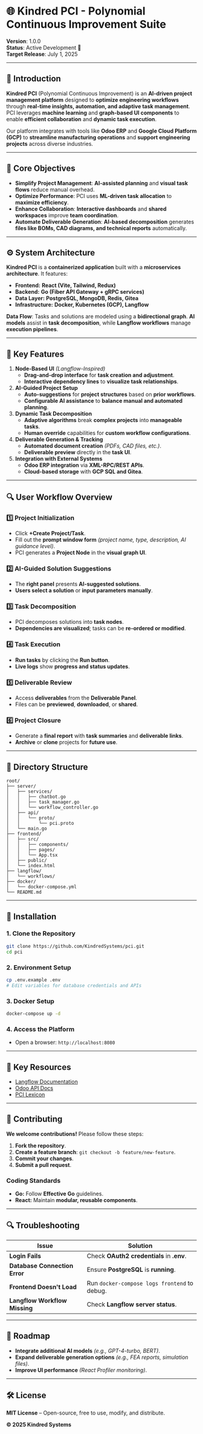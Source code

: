 # 🌐 **Kindred PCI - Polynomial Continuous Improvement Suite**

**Version**: 1.0.0  
**Status**: Active Development 🚀  
**Target Release**: July 1, 2025

---

## 🧠 **Introduction**

**Kindred PCI** (Polynomial Continuous Improvement) is an **AI-driven project management platform** designed to **optimize engineering workflows** through **real-time insights, automation, and adaptive task management**. PCI leverages **machine learning** and **graph-based UI components** to enable **efficient collaboration** and **dynamic task execution**.

Our platform integrates with tools like **Odoo ERP** and **Google Cloud Platform (GCP)** to **streamline manufacturing operations** and **support engineering projects** across diverse industries.

---

## 🎯 **Core Objectives**

- **Simplify Project Management**: **AI-assisted planning** and **visual task flows** reduce manual overhead.  
- **Optimize Performance**: PCI uses **ML-driven task allocation** to **maximize efficiency**.  
- **Enhance Collaboration**: **Interactive dashboards** and **shared workspaces** improve **team coordination**.  
- **Automate Deliverable Generation**: **AI-based decomposition** generates **files like BOMs, CAD diagrams, and technical reports** automatically.

---

## ⚙️ **System Architecture**

**Kindred PCI** is a **containerized application** built with a **microservices architecture**. It features:

- **Frontend:** **React (Vite, Tailwind, Redux)**  
- **Backend:** **Go (Fiber API Gateway + gRPC services)**  
- **Data Layer:** **PostgreSQL, MongoDB, Redis, Gitea**  
- **Infrastructure:** **Docker, Kubernetes (GCP), Langflow**

**Data Flow**: Tasks and solutions are modeled using a **bidirectional graph**. **AI models** assist in **task decomposition**, while **Langflow workflows** manage **execution pipelines**.

---

## 🚀 **Key Features**

1. **Node-Based UI** *(Langflow-Inspired)*
   - **Drag-and-drop interface** for **task creation and adjustment**.
   - **Interactive dependency lines** to **visualize task relationships**.
2. **AI-Guided Project Setup**
   - **Auto-suggestions** for **project structures** based on **prior workflows**.
   - **Configurable AI assistance** to **balance manual and automated planning**.
3. **Dynamic Task Decomposition**
   - **Adaptive algorithms** break **complex projects** into **manageable tasks**.
   - **Human override** capabilities for **custom workflow configurations**.
4. **Deliverable Generation & Tracking**
   - **Automated document creation** *(PDFs, CAD files, etc.)*.  
   - **Deliverable preview** directly in the **task UI**.
5. **Integration with External Systems**
   - **Odoo ERP integration** via **XML-RPC/REST APIs**.
   - **Cloud-based storage** with **GCP SQL and Gitea**.

---

## 🔍 **User Workflow Overview**

### 1️⃣ **Project Initialization**
- Click **+Create Project/Task**.  
- Fill out the **prompt window form** *(project name, type, description, AI guidance level)*.
- PCI generates a **Project Node** in the **visual graph UI**.

### 2️⃣ **AI-Guided Solution Suggestions**
- The **right panel** presents **AI-suggested solutions**.  
- **Users select a solution** or **input parameters manually**.

### 3️⃣ **Task Decomposition**
- PCI decomposes solutions into **task nodes**.  
- **Dependencies are visualized**; tasks can be **re-ordered or modified**.

### 4️⃣ **Task Execution**
- **Run tasks** by clicking the **Run button**.  
- **Live logs** show **progress and status updates**.

### 5️⃣ **Deliverable Review**
- Access **deliverables** from the **Deliverable Panel**.  
- Files can be **previewed**, **downloaded**, or **shared**.

### 6️⃣ **Project Closure**
- Generate a **final report** with **task summaries** and **deliverable links**.  
- **Archive** or **clone** projects for **future use**.

---

## 📂 **Directory Structure**

```
root/
├── server/
│   ├── services/
│   │   ├── chatbot.go
│   │   ├── task_manager.go
│   │   └── workflow_controller.go
│   ├── api/
│   │   └── proto/
│   │       └── pci.proto
│   └── main.go
├── frontend/
│   ├── src/
│   │   ├── components/
│   │   ├── pages/
│   │   └── App.tsx
│   ├── public/
│   └── index.html
├── langflow/
│   └── workflows/
├── docker/
│   └── docker-compose.yml
└── README.md
```

---

## 🔧 **Installation**

### **1. Clone the Repository**
```bash
git clone https://github.com/KindredSystems/pci.git
cd pci
```

### **2. Environment Setup**
```bash
cp .env.example .env
# Edit variables for database credentials and APIs
```

### **3. Docker Setup**
```bash
docker-compose up -d
```

### **4. Access the Platform**
- Open a browser: `http://localhost:8080`

---

## 📖 **Key Resources**

- [Langflow Documentation](https://docs.langflow.org)
- [Odoo API Docs](https://www.odoo.com/documentation/master/developer/api/external_api.html)
- [PCI Lexicon](./docs/lexicon.md)

---

## 🧩 **Contributing**

**We welcome contributions!** Please follow these steps:
1. **Fork the repository**.
2. **Create a feature branch**: `git checkout -b feature/new-feature`.
3. **Commit your changes**.
4. **Submit a pull request**.

### **Coding Standards**
- **Go:** Follow **Effective Go** guidelines.  
- **React:** Maintain **modular, reusable components**.

---

## 🔍 **Troubleshooting**

| **Issue**                      | **Solution**                                    |
|--------------------------------|-------------------------------------------------|
| **Login Fails**                | Check **OAuth2 credentials** in **.env**.       |
| **Database Connection Error**  | Ensure **PostgreSQL** is **running**.            |
| **Frontend Doesn't Load**      | Run `docker-compose logs frontend` to debug.    |
| **Langflow Workflow Missing**  | Check **Langflow server status**.                |

---

## 🌱 **Roadmap**

- **Integrate additional AI models** *(e.g., GPT-4-turbo, BERT)*.  
- **Expand deliverable generation options** *(e.g., FEA reports, simulation files)*.  
- **Improve UI performance** *(React Profiler monitoring)*.

---

## 🛠️ **License**

**MIT License** – Open-source, free to use, modify, and distribute.

**© 2025 Kindred Systems**
